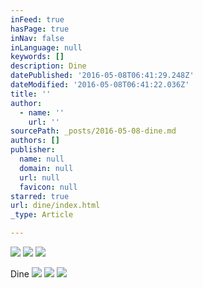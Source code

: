 ```yaml
---
inFeed: true
hasPage: true
inNav: false
inLanguage: null
keywords: []
description: Dine
datePublished: '2016-05-08T06:41:29.248Z'
dateModified: '2016-05-08T06:41:22.036Z'
title: ''
author:
  - name: ''
    url: ''
sourcePath: _posts/2016-05-08-dine.md
authors: []
publisher:
  name: null
  domain: null
  url: null
  favicon: null
starred: true
url: dine/index.html
_type: Article

---
```

![](https://s3-us-west-2.amazonaws.com/the-grid-img/p/ba148d05b9ac459a163bf1f49101566fb88173db.jpg)
![](https://s3-us-west-2.amazonaws.com/the-grid-img/p/fffd1117be739ea951d985cfa7d7c0318fc77b3b.jpg)
![](https://s3-us-west-2.amazonaws.com/the-grid-img/p/b84b1b9f703bc17f05d4bf05160e5f5e169a1641.jpg)

Dine
![](https://s3-us-west-2.amazonaws.com/the-grid-img/p/01d2bdd9887059f1958e5e7234952096b8f16161.jpg)
![](https://the-grid-user-content.s3-us-west-2.amazonaws.com/73a46736-cde3-43bc-89f9-e759884db676.jpg)
![](https://the-grid-user-content.s3-us-west-2.amazonaws.com/c02a905c-94e9-4826-aaeb-6e2e759e8d11.jpg)